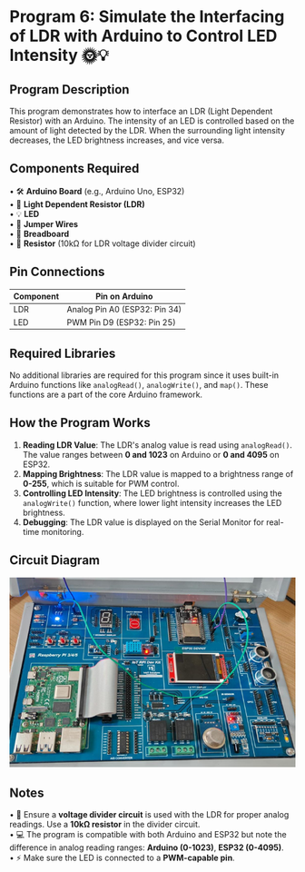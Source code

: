 # Program 6: Simulate the Interfacing of LDR with Arduino to Control LED Intensity 🌞💡

## Program Description

This program demonstrates how to interface an LDR (Light Dependent Resistor) with an Arduino. The intensity of an LED is controlled based on the amount of light detected by the LDR. When the surrounding light intensity decreases, the LED brightness increases, and vice versa.

## Components Required

• 🛠️ **Arduino Board** (e.g., Arduino Uno, ESP32)  
• 🔦 **Light Dependent Resistor (LDR)**  
• 💡 **LED**  
• 🔌 **Jumper Wires**  
• 🧩 **Breadboard**  
• 🔋 **Resistor** (10kΩ for LDR voltage divider circuit)

## Pin Connections

<table>  
  <thead>  
    <tr>  
      <th>Component</th>  
      <th>Pin on Arduino</th>  
    </tr>  
  </thead>  
  <tbody>  
    <tr>  
      <td>LDR</td>  
      <td>Analog Pin A0 (ESP32: Pin 34)</td>  
    </tr>  
    <tr>  
      <td>LED</td>  
      <td>PWM Pin D9 (ESP32: Pin 25)</td>  
    </tr>  
  </tbody>  
</table>

## Required Libraries

No additional libraries are required for this program since it uses built-in Arduino functions like `analogRead()`, `analogWrite()`, and `map()`. These functions are a part of the core Arduino framework.

## How the Program Works

1. **Reading LDR Value**: The LDR's analog value is read using `analogRead()`. The value ranges between **0 and 1023** on Arduino or **0 and 4095** on ESP32.
2. **Mapping Brightness**: The LDR value is mapped to a brightness range of **0-255**, which is suitable for PWM control.
3. **Controlling LED Intensity**: The LED brightness is controlled using the `analogWrite()` function, where lower light intensity increases the LED brightness.
4. **Debugging**: The LDR value is displayed on the Serial Monitor for real-time monitoring.

## Circuit Diagram

<img src="lab_6_board.png" alt="Lab 6 Circuit Diagram" />

## Notes

• 📶 Ensure a **voltage divider circuit** is used with the LDR for proper analog readings. Use a **10kΩ resistor** in the divider circuit.  
• 💻 The program is compatible with both Arduino and ESP32 but note the difference in analog reading ranges: **Arduino (0-1023)**, **ESP32 (0-4095)**.  
• ⚡ Make sure the LED is connected to a **PWM-capable pin**.
